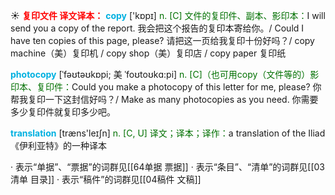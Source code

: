 ☀ <font color="red">**复印文件 译文译本：**</font>
<font color="sky blue">**copy**</font> ['kɒpɪ] 
<font color="rgb(227, 108, 9)">n. [C] 文件的复印件、副本、影印本：</font>I will send you a copy of the report. 我会把这个报告的复印本寄给你。/ Could I have ten copies of this page, please? 请把这一页给我复印十份好吗？/ copy machine（美）复印机 / copy shop（美）复印店 / copy paper 复印纸
           
<font color="sky blue">**photocopy**</font> [ˈfəʊtəʊkɒpi; 美 ˈfoʊtoʊkɑ:pi]
<font color="rgb(227, 108, 9)">n. [C]（也可用copy（文件等的）影印本、复印件：</font>Could you make a photocopy of this letter for me, please? 你帮我复印一下这封信好吗？/ Make as many photocopies as you need. 你需要多少复印件就复印多少吧。

<font color="sky blue">**translation**</font> [træns'leɪʃn] 
<font color="rgb(227, 108, 9)">n. [C, U] 译文；译本；译作：</font>a translation of the Iliad《伊利亚特》的一种译本

· 表示“单据”、“票据”的词群见[[64单据 票据]]
· 表示“条目”、“清单”的词群见[[03清单 目录]]
· 表示“稿件”的词群见[[04稿件 文稿]]
